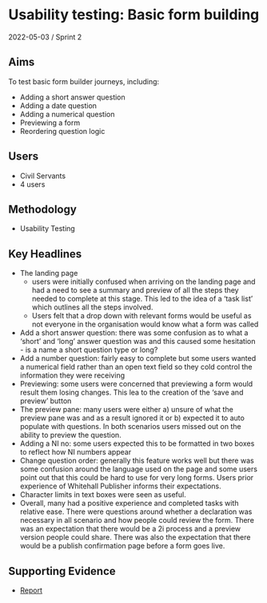 # Usability testing: Basic form building

2022-05-03 / Sprint 2

## Aims
To test basic form builder journeys, including:
- Adding a short answer question 
- Adding a date question 
- Adding a numerical question 
- Previewing a form
- Reordering question logic

## Users
- Civil Servants
- 4 users

## Methodology
- Usability Testing

## Key Headlines

- The landing page  
  - users were initially confused when arriving on the landing page and had a need to see a summary and preview of all the steps they needed to complete at this stage. This led to the idea of a ‘task list’ which outlines all the steps involved.  
  - Users felt that a drop down with relevant forms would be useful as not everyone in the organisation would know what a form was called   
- Add a short answer question: there was some confusion as to what a ‘short’ and ‘long’ answer question was and this caused some hesitation - is a name a short question type or long?
- Add a number question: fairly easy to complete but some users wanted a numerical field rather than an open text field so they cold control the information they were receiving
- Previewing: some users were concerned that previewing a form would result them losing changes. This lea to the creation of the ‘save and preview’ button
- The preview pane: many users were either a) unsure of what the preview pane was and as a result ignored it or b) expected it to auto populate with questions. In both scenarios users missed out on the ability to preview the question.
- Adding a NI no: some users expected this to be formatted in two boxes to reflect how NI numbers appear
- Change question order: generally this feature works well but there was some confusion around the language used on the page and some users point out that this could be hard to use for very long forms. Users prior experience of Whitehall Publisher informs their expectations.
- Character limits in text boxes were seen as useful.
- Overall, many had a positive experience and completed tasks with relative ease. There were questions around whether a declaration was necessary in all scenario and how people could review the form. There was an expectation that there would be a 2i process and a preview version people could share. There was also the expectation that there would be a publish confirmation page before a form goes live.

## Supporting Evidence
- [Report](https://app.mural.co/t/gaap0347/m/gaap0347/1651569498203/782ddd2576b3b1812f6cb7f851a9d3143c301efb?sender=uac1457e37aa6525eed627424)

